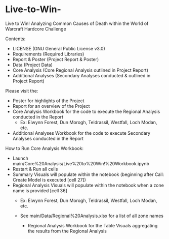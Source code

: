 # Live-to-Win-
Live to Win! Analyzing Common Causes of Death within the World of Warcraft Hardcore Challenge

Contents:
- LICENSE (GNU General Public License v3.0)
- Requirements (Required Libraries)
- Report & Poster (Project Report & Poster)
- Data (Project Data)
- Core Analysis (Core Regional Analysis outlined in Project Report)
- Additional Analyses (Secondary Analyses conducted & outlined in Project Report)

Please visit the:
- Poster for highlights of the Project
- Report for an overview of the Project
- Core Analysis Workbook for the code to execute the Regional Analysis conducted in the Report
    - Ex: Elwynn Forest, Dun Morogh, Teldrassil, Westfall, Loch Modan, etc.
- Additional Analyses Workbook for the code to execute Secondary Analyses conducted in the Report

How to Run Core Analysis Workbook:
- Launch main/Core%20Analysis/Live%20to%20Win!%20Workbook.ipynb
- Restart & Run all cells
- Summary Visuals will populate within the notebook (beginning after Call: Create Model is executed [cell 27])
- Regional Analysis Visuals will populate within the notebook when a zone name is provided [cell 36]
    - Ex: Elwynn Forest, Dun Morogh, Teldrassil, Westfall, Loch Modan, etc.
    - See main/Data/Regional%20Analysis.xlsx for a list of all zone names


      - Regional Analysis Workbook for the Table Visuals aggregating the results from the Regional Analysis

